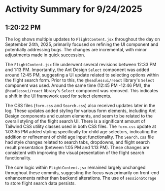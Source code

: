 # Activity Summary for 9/24/2025

## 1:20:22 PM
The log shows multiple updates to `FlightContent.jsx` throughout the day on September 24th, 2025,  primarily focused on refining the UI component and potentially addressing bugs.  The changes are incremental, with minor adjustments made in quick succession.

The `FlightContent.jsx` file underwent several revisions between 12:33 PM and 1:13 PM.  Importantly, the Ant Design `Select` component was added around 12:45 PM, suggesting a UI update related to selecting options within the flight search form.  Prior to this, the `@headlessui/react` library's `Select` component was used. Around the same time (12:45 PM -12:46 PM),  the `@headlessui/react` library's `Select` component was removed. This indicates a shift in the UI framework used for select elements.

The CSS files (`form.css` and `Search.css`) also received updates later in the log. These updates added styling for various form elements, including Ant Design components and custom elements, and seem to be related to the overall styling of the flight search UI. There is a significant amount of Tailwind CSS utility classes used in both CSS files. The `form.css` update at 1:03:55 PM added styling specifically for child age selectors, indicating the addition or refinement of child age input functionality.  The `Search.css` file had style changes related to search tabs, dropdowns, and flight search result presentation (between 1:05 PM and 1:13 PM).  These changes are consistent with improving the visual presentation of the flight search functionality.

The core logic within `FlightContent.jsx` remained largely unchanged throughout these commits, suggesting the focus was primarily on front-end enhancements rather than backend alterations.  The use of `sessionStorage` to store flight search data persists.
